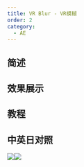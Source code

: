 ```yaml
---
title: VR Blur - VR模糊
order: 2
category:
  - AE
---
```


## 简述

## 效果展示

## 教程

## 中英日对照

![](https://mir.yuelili.com/wp-content/uploads/user/AE/effects/AE-Effects-Immersive-Video-VR_Blur.png)![](https://mir.yuelili.com/wp-content/uploads/user/AE/effects/AE-Effects-Immersive-Video-VR_Blur_cn.png)
